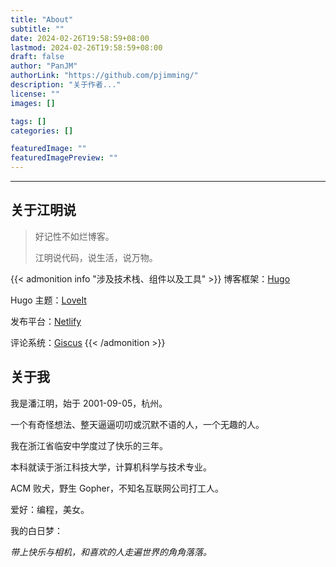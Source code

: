 ```yaml
---
title: "About"
subtitle: ""
date: 2024-02-26T19:58:59+08:00
lastmod: 2024-02-26T19:58:59+08:00
draft: false
author: "PanJM"
authorLink: "https://github.com/pjimming/"
description: "关于作者..."
license: ""
images: []

tags: []
categories: []

featuredImage: ""
featuredImagePreview: ""
---
```


<!--more-->

---

## 关于江明说

> 好记性不如烂博客。
>
> 江明说代码，说生活，说万物。

{{< admonition info "涉及技术栈、组件以及工具" >}}
博客框架：[Hugo](https://github.com/gohugoio/hugo)

Hugo 主题：[LoveIt](https://github.com/dillonzq/LoveIt)

发布平台：[Netlify](https://www.netlify.com/)

评论系统：[Giscus](https://github.com/giscus/giscus)
{{< /admonition >}}

## 关于我

我是潘江明，始于 2001-09-05，杭州。

一个有奇怪想法、整天逼逼叨叨或沉默不语的人，一个无趣的人。

我在浙江省临安中学度过了快乐的三年。

本科就读于浙江科技大学，计算机科学与技术专业。

ACM 败犬，野生 Gopher，不知名互联网公司打工人。

爱好：编程，美女。

我的白日梦：

_带上快乐与相机，和喜欢的人走遍世界的角角落落。_
